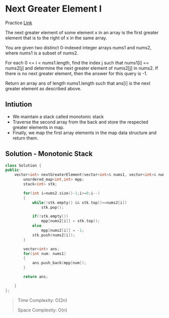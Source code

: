 # Next Greater Element I

Practice [Link](https://leetcode.com/problems/next-greater-element-i/description/)


The next greater element of some element x in an array is the first greater element that is to the right of x in the same array.

You are given two distinct 0-indexed integer arrays nums1 and nums2, where nums1 is a subset of nums2.

For each 0 <= i < nums1.length, find the index j such that nums1[i] == nums2[j] and determine the next greater element of nums2[j] in nums2. If there is no next greater element, then the answer for this query is -1.

Return an array ans of length nums1.length such that ans[i] is the next greater element as described above.

## Intiution
-  We maintain a stack called monotonic stack
- Traverse the second array from the back and store the respected greater elements in map. 
- Finally, we map the first array elements in the map data structure and return them.


## Solution - Monotonic Stack

```cpp
class Solution {
public:
    vector<int> nextGreaterElement(vector<int>& nums1, vector<int>& nums2) {
        unordered_map<int,int> mpp;
        stack<int> stk;

        for(int i=nums2.size()-1;i>=0;i--)
        {
            while(!stk.empty() && stk.top()<=nums2[i])
                stk.pop();

            if(!stk.empty())
                mpp[nums2[i]] = stk.top();
            else
                mpp[nums2[i]] = -1;
            stk.push(nums2[i]);
        }

        vector<int> ans;
        for(int num: nums1)
        {
            ans.push_back(mpp[num]);
        }

        return ans;

    }
};
```

> Time Complexity: O(2n)
> 
> Space Complexity: O(n)
